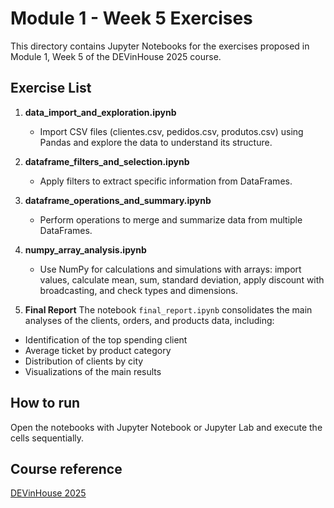 # Module 1 - Week 5 Exercises

This directory contains Jupyter Notebooks for the exercises proposed in Module 1, Week 5 of the DEVinHouse 2025 course.

## Exercise List

1. **data_import_and_exploration.ipynb**
   - Import CSV files (clientes.csv, pedidos.csv, produtos.csv) using Pandas and explore the data to understand its structure.

2. **dataframe_filters_and_selection.ipynb**
   - Apply filters to extract specific information from DataFrames.

3. **dataframe_operations_and_summary.ipynb**
   - Perform operations to merge and summarize data from multiple DataFrames.

4. **numpy_array_analysis.ipynb**
   - Use NumPy for calculations and simulations with arrays: import values, calculate mean, sum, standard deviation, apply discount with broadcasting, and check types and dimensions.

5. **Final Report**
The notebook `final_report.ipynb` consolidates the main analyses of the clients, orders, and products data, including:

- Identification of the top spending client
- Average ticket by product category
- Distribution of clients by city
- Visualizations of the main results

## How to run
Open the notebooks with Jupyter Notebook or Jupyter Lab and execute the cells sequentially.

## Course reference
[DEVinHouse 2025](https://cadastro.lab365.tech/devinhouse-2025)
